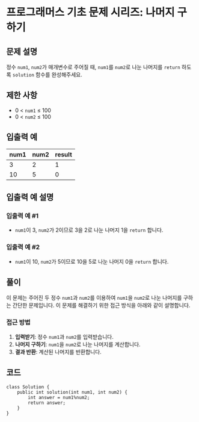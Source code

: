 <h1 id="프로그래머스-기초-문제-시리즈-나머지-구하기">프로그래머스 기초 문제 시리즈: 나머지 구하기</h1>
<h2 id="문제-설명">문제 설명</h2>
<p>정수 <code>num1</code>, <code>num2</code>가 매개변수로 주어질 때, <code>num1</code>를 <code>num2</code>로 나눈 나머지를 <code>return</code> 하도록 <code>solution</code> 함수를 완성해주세요.</p>
<h2 id="제한-사항">제한 사항</h2>
<ul>
<li>0 &lt; <code>num1</code> ≤ 100</li>
<li>0 &lt; <code>num2</code> ≤ 100</li>
</ul>
<h2 id="입출력-예">입출력 예</h2>
<table>
<thead>
<tr>
<th>num1</th>
<th>num2</th>
<th>result</th>
</tr>
</thead>
<tbody><tr>
<td>3</td>
<td>2</td>
<td>1</td>
</tr>
<tr>
<td>10</td>
<td>5</td>
<td>0</td>
</tr>
</tbody></table>
<h2 id="입출력-예-설명">입출력 예 설명</h2>
<h3 id="입출력-예-1">입출력 예 #1</h3>
<ul>
<li><code>num1</code>이 3, <code>num2</code>가 2이므로 3을 2로 나눈 나머지 1을 <code>return</code> 합니다.</li>
</ul>
<h3 id="입출력-예-2">입출력 예 #2</h3>
<ul>
<li><code>num1</code>이 10, <code>num2</code>가 5이므로 10을 5로 나눈 나머지 0을 <code>return</code> 합니다.</li>
</ul>
<h2 id="풀이">풀이</h2>
<p>이 문제는 주어진 두 정수 <code>num1</code>과 <code>num2</code>를 이용하여 <code>num1</code>을 <code>num2</code>로 나눈 나머지를 구하는 간단한 문제입니다. 이 문제를 해결하기 위한 접근 방식을 아래와 같이 설명합니다.</p>
<h3 id="접근-방법">접근 방법</h3>
<ol>
<li><strong>입력받기</strong>: 정수 <code>num1</code>과 <code>num2</code>를 입력받습니다.</li>
<li><strong>나머지 구하기</strong>: <code>num1</code>을 <code>num2</code>로 나눈 나머지를 계산합니다.</li>
<li><strong>결과 반환</strong>: 계산된 나머지를 반환합니다.</li>
</ol>
<h2 id="코드">코드</h2>
<pre><code class="language-java">class Solution {
    public int solution(int num1, int num2) {
        int answer = num1%num2;
        return answer;
    }
}</code></pre>